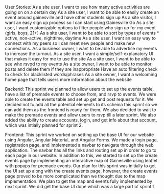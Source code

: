 User Stories:
As a site user, I want to see how many active activities are going on on a certain day
As a site user, I want to be able to easily create an event around gainesville and have other students sign up
As a site visitor, I want an easy sign up process so I can start using Gainesville Go
As a site user, I want customizable options to filter people who sign up for my event (girls, boys, 21+)
As a site user, I want to be able to sort by types of events * active, non-active, nighttime, daytime
As a site user, I want an easy way to connect with my peers so I can meet new people and make new connections.
As a business owner, I want to be able to advertise my events to increase the turnout.
As a site user, I want a simple/self-explanatory UI that makes it easy for me to use the site
As a site user, I want to be able to see who rsvpd to my events
As a site owner, I want to be able to monitor posts and delete them if they are inappropriate
Have an auto filtering check to check for blacklisted words/phrases
As a site owner, I want a welcoming home page that tells users more information about the website

Backend:
This sprint we planned to allow users to set up the events table, have a list of premade events to choose from, and rsvp to events. We were able to create the events table and set up get and post requests for it. We decided not to add all the potential elements to its schema this sprint so we can add them as the frontend is ready for them. We also decided to wait to make the premade events and allow users to rsvp till a later sprint. We also added the ability to create accounts, login, and get info about that account, which was intially planned for sprint 2.

Frontend:
This sprint we worked on setting up the base UI for our website using Angular, Angular Material, and Angular Forms. We made a login page, registration page, and implemented a navbar to navigate through the web application. The navbar has all the links and routing set up in order to go to each page in our website. In addition to this, we started to set up the create events page by implementing an interactive map of Gainesville using leaflet with popups for premade events. Our plan for this sprint was initially to get the UI set up along with the create events page, however, the create events page proved to be more complicated than we thought due to the map implementation. We plan to get the map and events fully implemented by next sprint. We did get the base UI done which was a large part of sprint 1.

